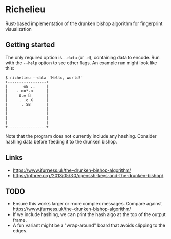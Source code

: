 # Richelieu

Rust-based implementation of the drunken bishop algorithm for fingerprint visualization

## Getting started

The only required option is `--data` (or `-d`), containing data to encode. Run with the `--help` option to see other flags. An example run might look like this:

    $ richelieu --data 'Hello, world!'
    +-----------------+
    |       oE ..     |
    |    . oo*.o      |
    |     o.= B       |
    |     . .o X      |
    |      . SB       |
    |                 |
    |                 |
    |                 |
    |                 |
    +-----------------+

Note that the program does not currently include any hashing. Consider hashing data before feeding it to the drunken bishop.

## Links

- <https://www.jfurness.uk/the-drunken-bishop-algorithm/>
- <https://pthree.org/2013/05/30/openssh-keys-and-the-drunken-bishop/>

## TODO

- Ensure this works larger or more complex messages. Compare against <https://www.jfurness.uk/the-drunken-bishop-algorithm/>
- If we include hashing, we can print the hash algo at the top of the output frame.
- A fun variant might be a "wrap-around" board that avoids clipping to the edges.
